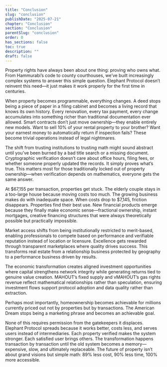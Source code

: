 ```yaml
---
title: "Conclusion"
slug: "conclusion"
publishDate: "2025-07-21"
chapter: "Conclusion"
section: "Conclusion"
parentSlug: "conclusion"
order: 0
has_sections: false
toc: true
description: ""
draft: false
---
```


Property rights have always been about one thing: proving who owns what. From Hammurabi’s code to county courthouses, we’ve built increasingly complex systems to answer this simple question. Elephant Protocol doesn’t reinvent this need—it just makes it work properly for the first time in centuries.

When property becomes programmable, everything changes. A deed stops being a piece of paper in a filing cabinet and becomes a living record that knows its own history. Every renovation, every tax payment, every change accumulates into something richer than traditional documentation ever allowed. Smart contracts don’t just move ownership—they enable entirely new models. Want to sell 10% of your rental property to your brother? Want your earnest money to automatically return if inspection fails? These become trivial operations instead of legal nightmares.

The shift from trusting institutions to trusting math might sound abstract until you’ve been burned by a bad title search or a missing document. Cryptographic verification doesn’t care about office hours, filing fees, or whether someone properly updated the records. It simply proves what’s true. This matters most for those traditionally locked out of property ownership—when verification depends on mathematics, everyone gets the same answer.

At $67,155 per transaction, properties get stuck. The elderly couple stays in a too-large house because moving costs too much. The growing business makes do with inadequate space. When costs drop to $7,145, friction disappears. Properties find their best use. New financial products emerge because they finally make economic sense—fractional ownership, instant mortgages, creative financing structures that were always theoretically possible but practically impossible.

Market access shifts from being institutionally restricted to merit-based, enabling professionals to compete based on performance and verifiable reputation instead of location or licensure. Excellence gets rewarded through transparent marketplaces where quality drives success. This transforms real estate from a relationship business protected by geography to a performance business driven by results.

The economic transformation creates aligned investment opportunities where capital strengthens network integrity while generating returns tied to genuine value creation. MAHOUT’s fixed supply and vMAHOUT’s gas rights revenue reflect mathematical relationships rather than speculation, ensuring investment flows support protocol adoption and data quality rather than extraction.

Perhaps most importantly, homeownership becomes achievable for millions currently priced out not by properties but by transactions. The American Dream stops being a marketing phrase and becomes an achievable goal.

None of this requires permission from the gatekeepers it displaces. Elephant Protocol spreads because it works better, costs less, and serves users instead of intermediaries. Each property verified makes the system stronger. Each satisfied user brings others. The transformation happens transaction by transaction until the old system becomes a memory—expensive, slow, and ultimately replaceable. The future of property isn’t about grand visions but simple math: 89% less cost, 90% less time, 100% more accessible.
